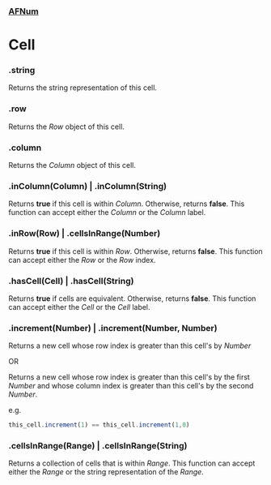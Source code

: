 ### [AFNum](README.md)
# Cell

### .string
Returns the string representation of this cell.

### .row
Returns the *Row* object of this cell.

### .column
Returns the *Column* object of this cell.

### .inColumn(Column) | .inColumn(String)
Returns **true** if this cell is within *Column*. Otherwise, returns **false**. This function can accept either the *Column* or the *Column* label.

### .inRow(Row) | .cellsInRange(Number)
Returns **true** if this cell is within *Row*. Otherwise, returns **false**. This function can accept either the *Row* or the *Row* index.

### .hasCell(Cell) | .hasCell(String)
Returns **true** if cells are equivalent. Otherwise, returns **false**. This function can accept either the *Cell* or the *Cell* label.

### .increment(Number) | .increment(Number, Number)
Returns a new cell whose row index is greater than this cell's by *Number*

OR

Returns a new cell whose row index is greater than this cell's by the first *Number* and whose column index is greater than this cell's by the second *Number*.

e.g.

```javascript
this_cell.increment(1) == this_cell.increment(1,0)
```

### .cellsInRange(Range) | .cellsInRange(String)
Returns a collection of cells that is within *Range*. This function can accept either the *Range* or the string representation of the *Range*.
